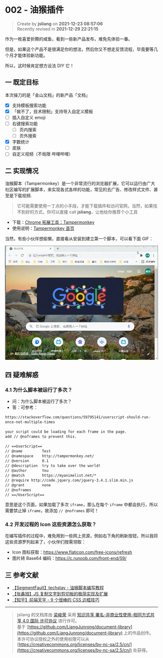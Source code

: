 002 - 油猴插件
===

> Create by **jsliang** on **2021-12-23 08:57:06**  
> Recently revised in **2021-12-29 22:21:15**

作为一枚喜爱折腾的咸鱼，看到一些新产品发布，难免先体验一番。

但是，如果这个产品不是很满足你的想法，然后你又不想走反馈流程，毕竟要等几个月才能体验新功能。

所以，这时候肯定想方设法 DIY 它！

## 一 既定目标

本次操刀的是「金山文档」的新产品「文档」

* [x] 支持模板搜索功能
* [x] 「做不了，技术限制」支持导入自定义模板
* [ ] 插入自定义 emoji
* [ ] 右键搜索功能
  * [ ] 页内搜索
  * [ ] 页外搜索
* [x] 字数统计
* [ ] 皮肤
* [ ] 自定义视频（不局限 哔哩哔哩）

## 二 实现情况

油猴脚本（Tampermonkey）是一个非常流行的浏览器扩展，它可以运行由广大社区编写的扩展脚本，来实现各式各样的功能，常见的去广告、修改样式文件、甚至是下载视频.

> 它可能需要使用一丁点的小手段，才能下载插件和访问官网，当然，如果找不到好的方式，你可以直接 call **jsliang**，让他给你推荐个小工具

* 下载：[Chrome 拓展工具：Tampermonkey](https://chrome.google.com/webstore/detail/tampermonkey/dhdgffkkebhmkfjojejmpbldmpobfkfo?hl=zh)
* 使用说明：[Tampermonkey 首页](https://www.tampermonkey.net/index.php?version=4.13&ext=dhdg&updated=true)

当然，有些小伙伴想偷懒，直接看从安装到建立第一个脚本，可以看下面 GIF：

![图](./img/002-01.gif)

## 四 疑难解惑

### 4.1 为什么脚本被运行了多次？

* 问：为什么脚本被运行了多次？
* 答：可参考：

```
https://stackoverflow.com/questions/59795141/userscript-should-run-once-not-multiple-times

your script could be loading for each frame in the page.
add // @noframes to prevent this.

// ==UserScript==
// @name         Test
// @namespace    http://tampermonkey.net/
// @version      0.1
// @description  try to take over the world!
// @author       You
// @match        https://myanimelist.net/*
// @require http://code.jquery.com/jquery-3.4.1.slim.min.js
// @grant        none
// @noframes
// ==/UserScript==
```

意思是这个页面，如果加载了多次 `iframe`，那么在每个 `iframe` 中都会执行，所以需要禁止掉 `iframe`，故添加 `// @noframes` 即可！

### 4.2 开发过程的 Icon 这些资源怎么获取？

在编写插件的过程中，难免用到一些网上资源，例如右下角的刷新按钮，所以我将这些资源罗列起来了，小伙伴们按需领取：

* Icon 图标获取：https://www.flaticon.com/free-icons/refresh
* 图片转 Base64 编码：https://c.runoob.com/front-end/59/

## 三 参考文献

* [【SegmentFault】techstay - 油猴脚本编写教程](https://segmentfault.com/a/1190000021654926)
* [【张鑫旭】JS 复制文字到剪切板的极简实现及扩展](https://www.zhangxinxu.com/wordpress/2021/10/js-copy-paste-clipboard/)
* [【知乎】前端天宇 - 9 个很棒的 CSS 边框技巧](https://zhuanlan.zhihu.com/p/144775015)

---

> jsliang 的文档库由 [梁峻荣](https://github.com/LiangJunrong) 采用 [知识共享 署名-非商业性使用-相同方式共享 4.0 国际 许可协议](http://creativecommons.org/licenses/by-nc-sa/4.0/) 进行许可。<br/>基于 [https://github.com/LiangJunrong/document-library](https://github.com/LiangJunrong/document-library) 上的作品创作。<br/>本许可协议授权之外的使用权限可以从 [https://creativecommons.org/licenses/by-nc-sa/2.5/cn/](https://creativecommons.org/licenses/by-nc-sa/2.5/cn/) 处获得。

